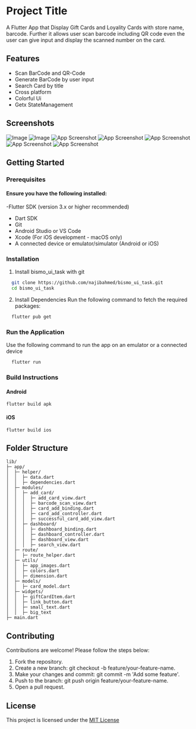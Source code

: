 
# Project Title

A Flutter App that Display Gift Cards and Loyality Cards with store name, barcode. Further it allows user scan barcode including QR code even the user can give input and display the scanned number on the card.


## Features
- Scan BarCode and QR-Code
- Generate BarCode by user input
- Search Card by title
- Cross platform
- Colorful Ui
- Getx StateManagement


## Screenshots
![Image](https://github.com/user-attachments/assets/6a8c5d9d-ca04-4d62-9d40-277ddd2b8303)
![Image](https://github.com/user-attachments/assets/744e3f02-55f9-4005-a679-f3f22a523087)
![App Screenshot](https://github.com/user-attachments/assets/ea3b1c46-5d28-4208-9a9c-df950e3c925b)
![App Screenshot](https://github.com/user-attachments/assets/99b27d1d-81e2-4b3b-9836-81b540cb6c8e)
![App Screenshot](https://github.com/user-attachments/assets/39c8f8b4-a442-44f6-840e-3a13c0360028)
![App Screenshot](https://github.com/user-attachments/assets/8bccafdf-2ca5-4ab2-8e50-663fbbcec608)
![App Screenshot](https://github.com/user-attachments/assets/bc25c930-4e9d-4330-811c-2b3071ba46f9)





## Getting Started
### Prerequisites
#### Ensure you have the following installed:
-Flutter SDK (version 3.x or higher recommended)
- Dart SDK
- Git
- Android Studio or VS Code
- Xcode (For iOS development - macOS only)
- A connected device or emulator/simulator (Android or iOS)



### Installation

1. Install bismo_ui_task with git

```bash
  git clone https://github.com/najibahmed/bismo_ui_task.git
  cd bismo_ui_task
```
2. Install Dependencies
   Run the following command to fetch the required packages:
```bash
  flutter pub get
```
### Run the Application
Use the following command to run the app on an emulator or a connected device
```bash
  flutter run
```

### Build Instructions
#### Android
```
flutter build apk
```
#### iOS
```
flutter build ios
```
## Folder Structure
```
lib/
├─ app/
│  ├─ helper/
│  │  ├─ data.dart
│  │  ├─ dependencies.dart
│  ├─ modules/
│  │  ├─ add_card/
│  │  │  ├─ add_card_view.dart
│  │  │  ├─ barcode_scan_view.dart
│  │  │  ├─ card_add_binding.dart
│  │  │  ├─ card_add_controller.dart
│  │  │  ├─ successful_card_add_view.dart
│  │  ├─ dashboard/
│  │  │  ├─ dashboard_binding.dart
│  │  │  ├─ dashboard_controller.dart
│  │  │  ├─ dashboard_view.dart
│  │  │  ├─ search_view.dart
│  ├─ route/
│  │  ├─ route_helper.dart
│  ├─ utils/
│  │  ├─ app_images.dart
│  │  ├─ colors.dart
│  │  ├─ dimension.dart
│  ├─ models/
│  │  ├─ card_model.dart
│  ├─ widgets/
│  │  ├─ giftCardItem.dart
│  │  ├─ link_button.dart
│  │  ├─ small_text.dart
│  │  ├─ big_text
├─ main.dart
```

## Contributing
Contributions are welcome! Please follow the steps below:

1. Fork the repository.
2. Create a new branch: git checkout -b feature/your-feature-name.
3. Make your changes and commit: git commit -m 'Add some feature'.
4. Push to the branch: git push origin feature/your-feature-name.
5. Open a pull request.


## License

This project is licensed under the [MIT License](https://choosealicense.com/licenses/mit/)

